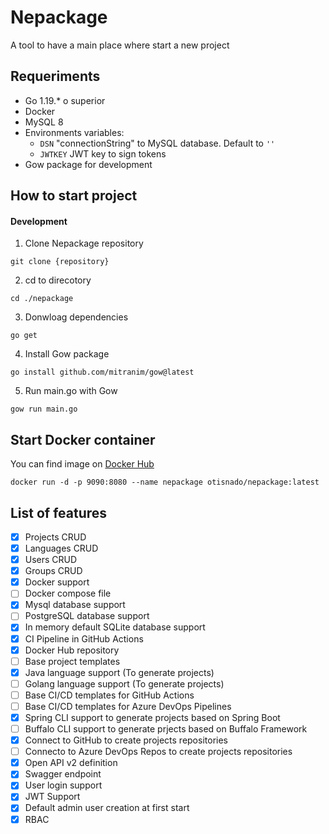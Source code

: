 # Nepackage

A tool to have a main place where start a new project

## Requeriments
- Go 1.19.* o superior
- Docker
- MySQL 8
- Environments variables:
  - `DSN` "connectionString" to MySQL database. Default to `''`
  - `JWTKEY` JWT key to sign tokens
- Gow package for development

## How to start project

#### Development
1. Clone Nepackage repository
```
git clone {repository} 
```
2. cd to direcotory
```
cd ./nepackage
```

3. Donwloag dependencies
```
go get
```

4. Install Gow package
```
go install github.com/mitranim/gow@latest
```
5. Run main.go with Gow
```
gow run main.go
```

## Start Docker container
You can find image on [Docker Hub](https://hub.docker.com/r/otisnado/nepackage)
```
docker run -d -p 9090:8080 --name nepackage otisnado/nepackage:latest
```

## List of features
- [x] Projects CRUD
- [x] Languages CRUD
- [x] Users CRUD
- [x] Groups CRUD
- [x] Docker support
- [ ] Docker compose file
- [x] Mysql database support
- [ ] PostgreSQL database support
- [x] In memory default SQLite database support
- [x] CI Pipeline in GitHub Actions
- [x] Docker Hub repository
- [ ] Base project templates
- [x] Java language support (To generate projects)
- [ ] Golang language support (To generate projects)
- [ ] Base CI/CD templates for GitHub Actions
- [ ] Base CI/CD templates for Azure DevOps Pipelines
- [x] Spring CLI support to generate projects based on Spring Boot
- [ ] Buffalo CLI support to generate prjects based on Buffalo Framework
- [x] Connect to GitHub to create projects repositories
- [ ] Connecto to Azure DevOps Repos to create projects repositories
- [x] Open API v2 definition
- [x] Swagger endpoint
- [x] User login support
- [x] JWT Support
- [x] Default admin user creation at first start
- [x] RBAC